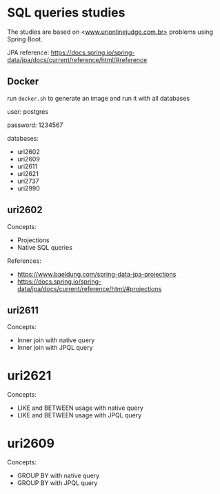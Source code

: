# SQL queries studies

The studies are based on <www.urionlinejudge.com.br> problems using Spring Boot.

JPA reference: <https://docs.spring.io/spring-data/jpa/docs/current/reference/html/#reference>

## Docker

run `docker.sh` to generate an image and run it with all databases

user: postgres

password: 1234567

databases:
- uri2602
- uri2609
- uri2611
- uri2621
- uri2737
- uri2990

## uri2602

Concepts:
- Projections
- Native SQL queries

References:
- <https://www.baeldung.com/spring-data-jpa-projections>
- <https://docs.spring.io/spring-data/jpa/docs/current/reference/html/#projections>

## uri2611

Concepts:
- Inner join with native query
- Inner join with JPQL query

# uri2621

Concepts:
- LIKE and BETWEEN usage with native query
- LIKE and BETWEEN usage with JPQL query

# uri2609

Concepts:
- GROUP BY with native query
- GROUP BY with JPQL query

